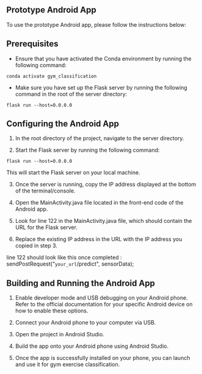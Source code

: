 ## Prototype Android App 
To use the prototype Android app, please follow the instructions below:

## Prerequisites
- Ensure that you have activated the Conda environment by running the following command:

```
conda activate gym_classification
```
- Make sure you have set up the Flask server by running the following command in the root of the server directory:

```
flask run --host=0.0.0.0
```

## Configuring the Android App

1. In the root directory of the project, navigate to the server directory.

2. Start the Flask server by running the following command:

```
flask run --host=0.0.0.0
```

This will start the Flask server on your local machine.

3. Once the server is running, copy the IP address displayed at the bottom of the terminal/console.

4. Open the MainActivity.java file located in the front-end code of the Android app.

5. Look for line 122 in the MainActivity.java file, which should contain the URL for the Flask server.

6. Replace the existing IP address in the URL with the IP address you copied in step 3.

line 122 should look like this once completed : sendPostRequest("`your_url`/predict", sensorData);


## Building and Running the Android App

1. Enable developer mode and USB debugging on your Android phone. Refer to the official documentation for your specific Android device on how to enable these options.

2. Connect your Android phone to your computer via USB.

3. Open the project in Android Studio.

4. Build the app onto your Android phone using Android Studio.

5. Once the app is successfully installed on your phone, you can launch and use it for gym exercise classification.
